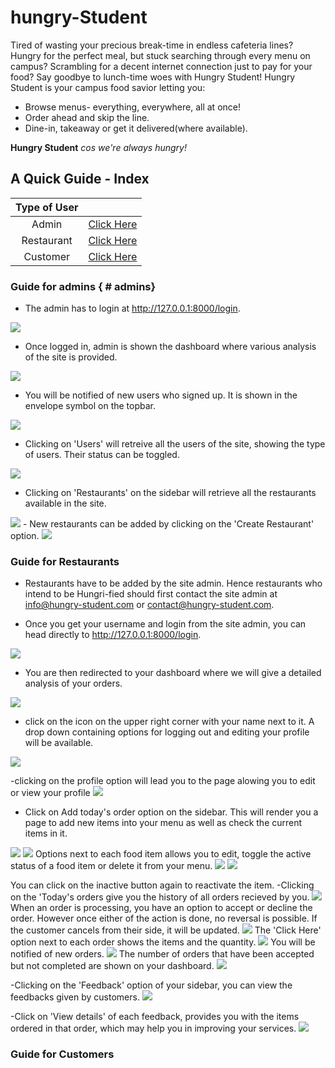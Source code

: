 # hungry-Student

Tired of wasting your precious break-time in endless cafeteria lines?
Hungry for the perfect meal, but stuck searching through every menu on campus? Scrambling for a decent internet connection just to pay for your food? 
Say goodbye to lunch-time woes with Hungry Student!
Hungry Student is your campus food savior letting you:

* Browse menus- everything, everywhere, all at once!
* Order ahead and skip the line.
* Dine-in, takeaway or get it delivered(where available).

**Hungry Student**
*cos we're always hungry!*

## A Quick Guide - Index

| Type of User |  |
| :-----------: | :-----------:|
| Admin | [Click Here](#admins)|
| Restaurant | [Click Here](#restaurants) |
| Customer | [Click Here](#customers) |


### Guide for admins  { # admins}
- The admin has to login at http://127.0.0.1:8000/login.
<img src="readme-ss/rest1.png">

- Once logged in, admin is shown the dashboard where various analysis of the site is provided.
<img src="readme-ss/admin1.png">

- You will be notified of new users who signed up. It is shown in the envelope symbol on the topbar.
<img src="readme-ss/admin2.png">

- Clicking on 'Users' will retreive all the users of the site, showing the type of users. Their status can be toggled.
<img src="readme-ss/admin3.png">

- Clicking on 'Restaurants' on the sidebar will retrieve all the restaurants available in the site. 
<img src="readme-ss/admin4.png">
- New restaurants can be added by clicking on the 'Create Restaurant' option.
<img src="readme-ss/admin5.png">


### Guide for Restaurants

- Restaurants have to be added by the site admin. Hence restaurants who intend to be Hungri-fied should first contact the site admin at info@hungry-student.com or
contact@hungry-student.com.

- Once you get your username and login from the site admin, you can head directly to http://127.0.0.1:8000/login.

<img src="readme-ss/rest1.png">


- You are then redirected to your dashboard where we will give a detailed analysis of your orders.

<img src="readme-ss/rest2.png">

- click on the icon on the upper right corner with your name next to it. A drop down containing options for logging out and editing your profile will be available.
<img src="readme-ss/rest3.png">

-clicking on the profile option will lead you to the page alowing you to edit or view your profile
<img src="readme-ss/rest4.png">

- Click on Add today's order option on the sidebar. This will render you a page to add new items into your menu as well as check the current items in it.
<img src="readme-ss/rest6.png">

<img src="readme-ss/rest8.png"> 
Options next to each food item allows you to edit, toggle the active status of a food item or delete it from your menu.

<img src="readme-ss/rest7.png">
<img src="readme-ss/rest9.png">

You can click on the inactive button again to reactivate the item.
-Clicking on the 'Today's orders give you the history of all orders recieved by you.
<img src="readme-ss/rest18.png">
When an order is processing, you have an option to accept or decline the order. However once either of the action is done, no reversal is possible. If the customer cancels from their side, it will be updated.
<img src="readme-ss/rest19.png">
The 'Click Here' option next to each order shows the items and the quantity.
<img src="readme-ss/rest20.png">
You will be notified of new orders.
<img src="readme-ss/rest21.png">
The number of orders that have been accepted but not completed are shown on your dashboard.
<img src="readme-ss/rest22.png">

-Clicking on the 'Feedback' option of your sidebar, you can view the feedbacks given by customers.
<img src="readme-ss/rest23.png">

-Click on 'View details' of each feedback, provides you with the items ordered in that order, which may help you in improving your services.
<img src="readme-ss/rest24.png">

### Guide for Customers
